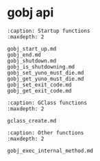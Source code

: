 # gobj api

```{toctree}
:caption: Startup functions
:maxdepth: 2

gobj_start_up.md
gobj_end.md
gobj_shutdown.md
gobj_is_shutdowning.md
gobj_set_yuno_must_die.md
gobj_get_yuno_must_die.md
gobj_set_exit_code.md
gobj_get_exit_code.md

```


```{toctree}
:caption: GClass functions
:maxdepth: 2

gclass_create.md

```

```{toctree}
:caption: Other functions
:maxdepth: 2

gobj_exec_internal_method.md

```
